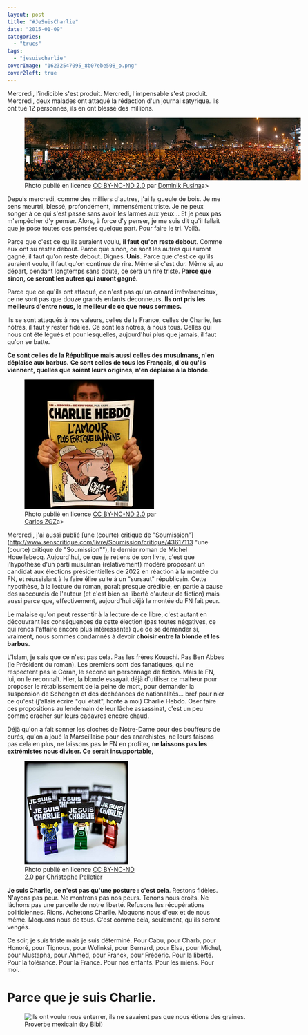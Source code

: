 ```yaml
---
layout: post
title: "#JeSuisCharlie"
date: "2015-01-09"
categories: 
  - "trucs"
tags: 
  - "jesuischarlie"
coverImage: "16232547095_8b07ebe508_o.png"
cover2left: true
---
```


Mercredi, l’indicible s'est produit. Mercredi, l'impensable s'est produit. Mercredi, deux malades ont attaqué la rédaction d'un journal satyrique. Ils ont tué 12 personnes, ils en ont blessé des millions.

<figure style="width:670px">
	<img src="/images/15604770413_422aff959f_z.jpg" alt="">
	<figcaption>Photo publié en licence <a href="https://creativecommons.org/licenses/by-nc-nd/2.0/">CC BY-NC-ND 2.0</a> par <a href="https://www.flickr.com/photos/dominikfoto/">Dominik Fusina</a>a></figcaption>
</figure>

Depuis mercredi, comme des milliers d'autres, j'ai la gueule de bois. Je me sens meurtri, blessé, profondément, immensément triste. Je ne peux songer à ce qui s'est passé sans avoir les larmes aux yeux... Et je peux pas m'empêcher d'y penser. Alors, à force d'y penser, je me suis dit qu'il fallait que je pose toutes ces pensées quelque part. Pour faire le tri. Voilà.

Parce que c'est ce qu'ils auraient voulu, **il faut qu'on reste debout**. Comme eux ont su rester debout. Parce que sinon, ce sont les autres qui auront gagné, il faut qu'on reste debout. Dignes. **Unis**. Parce que c'est ce qu'ils auraient voulu, il faut qu'on continue de rire. Même si c'est dur. Même si, au départ, pendant longtemps sans doute, ce sera un rire triste. P**arce que sinon, ce seront les autres qui auront gagné.**

Parce que ce qu'ils ont attaqué, ce n'est pas qu'un canard irrévérencieux, ce ne sont pas que douze grands enfants déconneurs. **Ils ont pris les meilleurs d'entre nous, le meilleur de ce que nous sommes.**

Ils se sont attaqués à nos valeurs, celles de la France, celles de Charlie, les nôtres, il faut y rester fidèles. Ce sont les nôtres, à nous tous. Celles qui nous ont été légués et pour lesquelles, aujourd'hui plus que jamais, il faut qu'on se batte.

**Ce sont celles de la République mais aussi celles des musulmans, n'en déplaise aux barbus.** **Ce sont celles de tous les Français, d'où qu'ils viennent, quelles que soient leurs origines, n'en déplaise à la blonde.**

<figure style="width:330px">
	<img src="/images/15602626454_5c782952cd_z-300x300.jpg" alt="">
	<figcaption>Photo publié en licence <a href="https://creativecommons.org/licenses/by-nc-nd/2.0/">CC BY-NC-ND 2.0</a> par <a href="https://www.flickr.com/photos/carloszgz/">Carlos ZGZ</a>a></figcaption>
</figure>

Mercredi, j'ai aussi publié [une (courte) critique de "Soumission"](http://www.senscritique.com/livre/Soumission/critique/43617113 "une (courte) critique de "Soumission""), le dernier roman de Michel Houellebecq. Aujourd'hui, ce que je retiens de son livre, c'est que l'hypothèse d'un parti musulman (relativement) modéré proposant un candidat aux élections présidentielles de 2022 en réaction à la montée du FN, et réussisîant à le faire élire suite à un "sursaut" républicain. Cette hypothèse, à la lecture du roman, paraît presque crédible, en partie à cause des raccourcis de l'auteur (et c'est bien sa liberté d'auteur de fiction) mais aussi parce que, effectivement, aujourd'hui déjà la montée du FN fait peur.

Le malaise qu'on peut ressentir à la lecture de ce libre, c'est autant en découvrant les conséquences de cette élection (pas toutes négatives, ce qui rends l'affaire encore plus intéressante) que de se demander si, vraiment, nous sommes condamnés à devoir **choisir entre la blonde et les barbus**.

L'Islam, je sais que ce n'est pas cela. Pas les frères Kouachi. Pas Ben Abbes (le Président du roman). Les premiers sont des fanatiques, qui ne respectent pas le Coran, le second un personnage de fiction. Mais le FN, lui, on le reconnaît. Hier, la blonde essayait déjà d'utiliser ce malheur pour proposer le rétablissement de la peine de mort, pour demander la suspension de Schengen et des déchéances de nationalités... bref pour nier ce qu'est (j'allais écrire "qui était", honte à moi) Charlie Hebdo. Oser faire ces propositions au lendemain de leur lâche assassinat, c'est un peu comme cracher sur leurs cadavres encore chaud.

Déjà qu'on a fait sonner les cloches de Notre-Dame pour des bouffeurs de curés, qu'on a joué la Marseillaise pour des anarchistes, ne leurs faisons pas cela en plus, ne laissons pas le FN en profiter, n**e laissons pas les extrémistes nous diviser. Ce serait insupportable,**

<figure style="width:270px">
	<img src="/images/15603708694_9fda8ca33b_m.jpg" alt="">
	<figcaption>Photo publié en licence <a href="https://creativecommons.org/licenses/by-nc-nd/2.0/">CC BY-NC-ND 2.0</a> par <a href="christophe_pelletier">Christophe Pelletier</a></figcaption>
</figure>

**Je suis Charlie, ce n'est pas qu'une posture : c'est cela**. Restons fidèles. N'ayons pas peur. Ne montrons pas nos peurs. Tenons nous droits. Ne lâchons pas une parcelle de notre liberté. Refusons les récupérations politiciennes. Rions. Achetons Charlie. Moquons nous d'eux et de nous même. Moquons nous de tous. C'est comme cela, seulement, qu'ils seront vengés.

Ce soir, je suis triste mais je suis déterminé. Pour Cabu, pour Charb, pour Honoré, pour Tignous, pour Wolinksi, pour Bernard, pour Elsa, pour Michel, pour Mustapha, pour Ahmed, pour Franck, pour Frédéric. Pour la liberté. Pour la tolérance. Pour la France. Pour nos enfants. Pour les miens. Pour moi.

# **Parce que je suis Charlie.**

<figure style="width:900px">
	<img src="https://pbs.twimg.com/media/B63NhqBIcAAAEfR.jpg:large" alt="Ils ont voulu nous enterrer, ils ne savaient pas que nous étions des graines.">
	<figcaption>Proverbe mexicain (by Bibi)</figcaption>
</figure>
